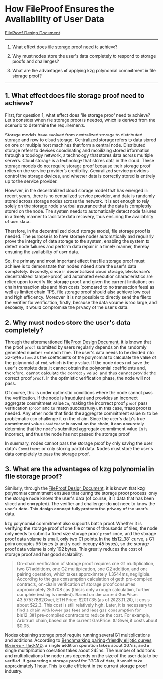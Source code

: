 # How FileProof Ensures the Availability of User Data

[FileProof Design Document](http://132.232.87.203:8088/did/did-solidity/blob/master/DESIGN(FileProof).md)

---

1. What effect does file storage proof need to achieve?

2. Why must nodes store the user's data completely to respond to storage proofs and challenges?

3. What are the advantages of applying kzg polynomial commitment in file storage proof?

---

## 1. What effect does file storage proof need to achieve?

First, for question 1, what effect does file storage proof need to achieve? Let's consider when file storage proof is needed, which is derived from the scenario to determine the requirements.

Storage models have evolved from centralized storage to distributed storage and now to cloud storage. Centralized storage refers to data stored on one or multiple host machines that form a central node. Distributed storage refers to devices coordinating and mobilizing stored information through a topology network, a technology that stores data across multiple servers. Cloud storage is a technology that stores data in the cloud. These storage models do not require storage proof because their storage proof relies on the service provider's credibility. Centralized service providers control the storage devices, and whether data is correctly stored is entirely up to the service provider.

However, in the decentralized cloud storage model that has emerged in recent years, there is no centralized service provider, and data is randomly stored across storage nodes across the network. It is not enough to rely solely on the storage node's verbal assurance that the data is completely stored on the node. The system needs to automatically detect node failures in a timely manner to facilitate data recovery, thus ensuring the availability of user data.

Therefore, in the decentralized cloud storage model, file storage proof is needed. The purpose is to have storage nodes automatically and regularly prove the integrity of data storage to the system, enabling the system to detect node failures and perform data repair in a timely manner, thereby ensuring the availability of user data.

So, the primary and most important effect that file storage proof must achieve is to demonstrate that nodes indeed store the user's data completely. Secondly, since in decentralized cloud storage, blockchain's decentralized, tamper-proof, and automated execution characteristics are relied upon to verify file storage proof, and given the current limitations on chain transaction size and high costs (compared to no transaction fees) as well as limited chain TPS, file storage proof should also achieve low cost and high efficiency. Moreover, it is not possible to directly send the file to the verifier for verification, firstly, because the data volume is too large, and secondly, it would compromise the privacy of the user's data.

## 2. Why must nodes store the user's data completely?

Through the aforementioned [FileProof Design Document](http://132.232.87.203:8088/did/did-solidity/blob/master/DESIGN(FileProof).md), it is known that the proof `proof` submitted by users regularly depends on the randomly generated number `rnd` each time. The user's data needs to be divided into 32-byte `atoms` as the coefficients of the polynomial to calculate the value of the polynomial at `rnd`, which is the `y` value. If the node does not save the user's complete data, it cannot obtain the polynomial coefficients and, therefore, cannot calculate the correct `y` value, and thus cannot provide the correct proof `proof`. In the optimistic verification phase, the node will not pass.

Of course, this is under optimistic conditions where the node cannot pass the verification. If the node is fraudulent and provides an incorrect aggregate commitment value `Cn`, making the incorrect proof `proof` pass verification (`proof` and `Cn` match successfully). In this case, fraud proof is needed. Any other node that finds the aggregate commitment value `Cn` to be problematic can challenge it on the chain. Since the user's data's true commitment value `Commitment` is saved on the chain, it can accurately determine that the node's submitted aggregate commitment value `Cn` is incorrect, and thus the node has not passed the storage proof.

In summary, nodes cannot pass the storage proof by only saving the user data's `Commitment` or only storing partial data. Nodes must store the user's data completely to pass the storage proof.

## 3. What are the advantages of kzg polynomial in file storage proof?

Similarly, through the [FileProof Design Document](http://132.232.87.203:8088/did/did-solidity/blob/master/DESIGN(FileProof).md), it is known that kzg polynomial commitment ensures that during the storage proof process, only the storage node knows the user's data (of course, it is data that has been sliced and encrypted). The verifier and challenger do not need to know the user's data. This design concept fully protects the privacy of the user's data.

kzg polynomial commitment also supports batch proof. Whether it is verifying the storage proof of one file or tens of thousands of files, the node only needs to submit a fixed size storage proof `proof` once, and the storage proof data volume is small, only two G1 points. In the bls12_381 curve, a G1 point occupies 96 bytes (x and y each occupy 48 bytes), so the storage proof data volume is only 192 bytes. This greatly reduces the cost of storage proof and has good scalability.

> On-chain verification of storage proof requires one G1 multiplication, two G1 additions, one G2 multiplication, one G2 addition, and one pairing operation, which takes approximately 1.3544ms, negligible. According to the gas consumption calculation of geth pre-compiled contracts, on-chain verification of storage proof consumes approximately 253708 gas (this is only a rough calculation, further complete testing is needed). Based on the current GasPrice: 43.57537882Gwei, ETH Price: $2017.35 (as of 2023.11.20), it costs about $22.3. This cost is still relatively high. Later, it is necessary to find a chain with lower gas fees and less gas consumption for bls12_381 pre-compiled contracts to reduce the cost. For example, Arbitrum chain, based on the current GasPrice: 0.1Gwei, it costs about $0.05.

Nodes obtaining storage proof require running several G1 multiplications and additions. According to [Benchmarking pairing-friendly elliptic curves libraries - HackMD](https://hackmd.io/@gnark/eccbench), a single addition operation takes about 387ns, and a single multiplication operation takes about 245ns. The number of additions and multiplications the node runs depends on the size of the user data to be verified. If generating a storage proof for 32GB of data, it would take approximately 1 hour. This is quite efficient in the current storage proof industry.
